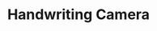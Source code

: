 ---
link: handwriting_camera
title: Handwriting Camera
intro: Classify letters written in front of a depth camera.
layout: default
img: cam-a-g.gif
skills: Pytorch, OpenCV, <br> RealSense Depth Camera
---
